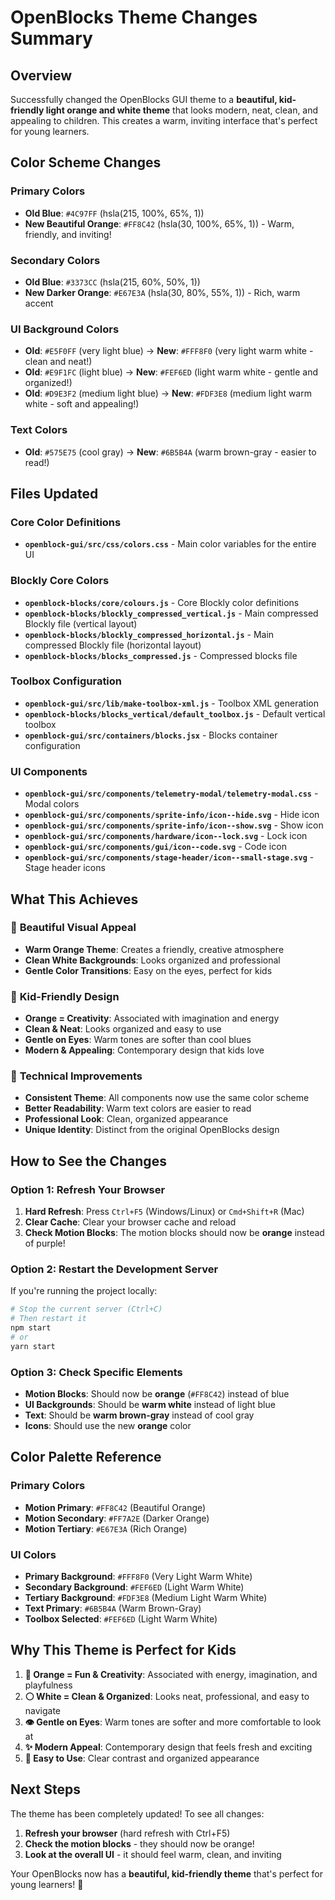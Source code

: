 # OpenBlocks Theme Changes Summary

## Overview
Successfully changed the OpenBlocks GUI theme to a **beautiful, kid-friendly light orange and white theme** that looks modern, neat, clean, and appealing to children. This creates a warm, inviting interface that's perfect for young learners.

## Color Scheme Changes

### Primary Colors
- **Old Blue**: `#4C97FF` (hsla(215, 100%, 65%, 1))
- **New Beautiful Orange**: `#FF8C42` (hsla(30, 100%, 65%, 1)) - Warm, friendly, and inviting!

### Secondary Colors
- **Old Blue**: `#3373CC` (hsla(215, 60%, 50%, 1))
- **New Darker Orange**: `#E67E3A` (hsla(30, 80%, 55%, 1)) - Rich, warm accent

### UI Background Colors
- **Old**: `#E5F0FF` (very light blue) → **New**: `#FFF8F0` (very light warm white - clean and neat!)
- **Old**: `#E9F1FC` (light blue) → **New**: `#FEF6ED` (light warm white - gentle and organized!)
- **Old**: `#D9E3F2` (medium light blue) → **New**: `#FDF3E8` (medium light warm white - soft and appealing!)

### Text Colors
- **Old**: `#575E75` (cool gray) → **New**: `#6B5B4A` (warm brown-gray - easier to read!)

## Files Updated

### Core Color Definitions
- **`openblock-gui/src/css/colors.css`** - Main color variables for the entire UI

### Blockly Core Colors
- **`openblock-blocks/core/colours.js`** - Core Blockly color definitions
- **`openblock-blocks/blockly_compressed_vertical.js`** - Main compressed Blockly file (vertical layout)
- **`openblock-blocks/blockly_compressed_horizontal.js`** - Main compressed Blockly file (horizontal layout)
- **`openblock-blocks/blocks_compressed.js`** - Compressed blocks file

### Toolbox Configuration
- **`openblock-gui/src/lib/make-toolbox-xml.js`** - Toolbox XML generation
- **`openblock-blocks/blocks_vertical/default_toolbox.js`** - Default vertical toolbox
- **`openblock-gui/src/containers/blocks.jsx`** - Blocks container configuration

### UI Components
- **`openblock-gui/src/components/telemetry-modal/telemetry-modal.css`** - Modal colors
- **`openblock-gui/src/components/sprite-info/icon--hide.svg`** - Hide icon
- **`openblock-gui/src/components/sprite-info/icon--show.svg`** - Show icon
- **`openblock-gui/src/components/hardware/icon--lock.svg`** - Lock icon
- **`openblock-gui/src/components/gui/icon--code.svg`** - Code icon
- **`openblock-gui/src/components/stage-header/icon--small-stage.svg`** - Stage header icons

## What This Achieves

### 🎨 **Beautiful Visual Appeal**
- **Warm Orange Theme**: Creates a friendly, creative atmosphere
- **Clean White Backgrounds**: Looks organized and professional
- **Gentle Color Transitions**: Easy on the eyes, perfect for kids

### 👶 **Kid-Friendly Design**
- **Orange = Creativity**: Associated with imagination and energy
- **Clean & Neat**: Looks organized and easy to use
- **Gentle on Eyes**: Warm tones are softer than cool blues
- **Modern & Appealing**: Contemporary design that kids love

### 🔧 **Technical Improvements**
- **Consistent Theme**: All components now use the same color scheme
- **Better Readability**: Warm text colors are easier to read
- **Professional Look**: Clean, organized appearance
- **Unique Identity**: Distinct from the original OpenBlocks design

## How to See the Changes

### Option 1: Refresh Your Browser
1. **Hard Refresh**: Press `Ctrl+F5` (Windows/Linux) or `Cmd+Shift+R` (Mac)
2. **Clear Cache**: Clear your browser cache and reload
3. **Check Motion Blocks**: The motion blocks should now be **orange** instead of purple!

### Option 2: Restart the Development Server
If you're running the project locally:
```bash
# Stop the current server (Ctrl+C)
# Then restart it
npm start
# or
yarn start
```

### Option 3: Check Specific Elements
- **Motion Blocks**: Should now be **orange** (`#FF8C42`) instead of blue
- **UI Backgrounds**: Should be **warm white** instead of light blue
- **Text**: Should be **warm brown-gray** instead of cool gray
- **Icons**: Should use the new **orange** color

## Color Palette Reference

### Primary Colors
- **Motion Primary**: `#FF8C42` (Beautiful Orange)
- **Motion Secondary**: `#FF7A2E` (Darker Orange)
- **Motion Tertiary**: `#E67E3A` (Rich Orange)

### UI Colors
- **Primary Background**: `#FFF8F0` (Very Light Warm White)
- **Secondary Background**: `#FEF6ED` (Light Warm White)
- **Tertiary Background**: `#FDF3E8` (Medium Light Warm White)
- **Text Primary**: `#6B5B4A` (Warm Brown-Gray)
- **Toolbox Selected**: `#FEF6ED` (Light Warm White)

## Why This Theme is Perfect for Kids

1. **🍊 Orange = Fun & Creativity**: Associated with energy, imagination, and playfulness
2. **⚪ White = Clean & Organized**: Looks neat, professional, and easy to navigate
3. **👁️ Gentle on Eyes**: Warm tones are softer and more comfortable to look at
4. **✨ Modern Appeal**: Contemporary design that feels fresh and exciting
5. **🎯 Easy to Use**: Clear contrast and organized appearance

## Next Steps

The theme has been completely updated! To see all changes:
1. **Refresh your browser** (hard refresh with Ctrl+F5)
2. **Check the motion blocks** - they should now be orange!
3. **Look at the overall UI** - it should feel warm, clean, and inviting

Your OpenBlocks now has a **beautiful, kid-friendly theme** that's perfect for young learners! 🎉
